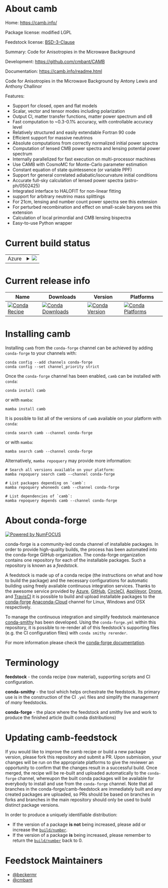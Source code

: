 About camb
==========

Home: https://camb.info/

Package license: modified LGPL

Feedstock license: [BSD-3-Clause](https://github.com/conda-forge/camb-feedstock/blob/main/LICENSE.txt)

Summary: Code for Anisotropies in the Microwave Background

Development: https://github.com/cmbant/CAMB

Documentation: https://camb.info/readme.html

Code for Anisotropies in the Microwave Background
by Antony Lewis and Anthony Challinor

Features:
  - Support for closed, open and flat models
  - Scalar, vector and tensor modes including polarization
  - Output Cl, matter transfer functions, matter power spectrum and σ8
  - Fast computation to ~0.3-0.1% accuracy, with controllable accuracy level
  - Relatively structured and easily extendable Fortran 90 code
  - Efficient support for massive neutrinos
  - Absolute computations from correctly normalized initial power spectra
  - Computation of lensed CMB power spectra and lensing potential power spectrum
  - Internally parallelized for fast execution on multi-processor machines
  - Use CAMB with CosmoMC for Monte-Carlo parameter estimation
  - Constant equation of state quintessence (or variable PPF)
  - Support for general correlated adiabatic/isocurvature initial conditions
  - Accurate full-sky calculation of lensed power spectra (astro-ph/0502425)
  - Integrated interface to HALOFIT for non-linear fitting
  - support for arbitrary neutrino mass splittings
  - For 21cm, lensing and number count power spectra see this extension
  - For perturbed recombination and effect on small-scale baryons see this extension
  - Calculation of local primordial and CMB lensing bispectra
  - Easy-to-use Python wrapper


Current build status
====================


<table>
    
  <tr>
    <td>Azure</td>
    <td>
      <details>
        <summary>
          <a href="https://dev.azure.com/conda-forge/feedstock-builds/_build/latest?definitionId=3783&branchName=main">
            <img src="https://dev.azure.com/conda-forge/feedstock-builds/_apis/build/status/camb-feedstock?branchName=main">
          </a>
        </summary>
        <table>
          <thead><tr><th>Variant</th><th>Status</th></tr></thead>
          <tbody><tr>
              <td>linux_64_python3.10.____cpython</td>
              <td>
                <a href="https://dev.azure.com/conda-forge/feedstock-builds/_build/latest?definitionId=3783&branchName=main">
                  <img src="https://dev.azure.com/conda-forge/feedstock-builds/_apis/build/status/camb-feedstock?branchName=main&jobName=linux&configuration=linux%20linux_64_python3.10.____cpython" alt="variant">
                </a>
              </td>
            </tr><tr>
              <td>linux_64_python3.11.____cpython</td>
              <td>
                <a href="https://dev.azure.com/conda-forge/feedstock-builds/_build/latest?definitionId=3783&branchName=main">
                  <img src="https://dev.azure.com/conda-forge/feedstock-builds/_apis/build/status/camb-feedstock?branchName=main&jobName=linux&configuration=linux%20linux_64_python3.11.____cpython" alt="variant">
                </a>
              </td>
            </tr><tr>
              <td>linux_64_python3.8.____73_pypy</td>
              <td>
                <a href="https://dev.azure.com/conda-forge/feedstock-builds/_build/latest?definitionId=3783&branchName=main">
                  <img src="https://dev.azure.com/conda-forge/feedstock-builds/_apis/build/status/camb-feedstock?branchName=main&jobName=linux&configuration=linux%20linux_64_python3.8.____73_pypy" alt="variant">
                </a>
              </td>
            </tr><tr>
              <td>linux_64_python3.8.____cpython</td>
              <td>
                <a href="https://dev.azure.com/conda-forge/feedstock-builds/_build/latest?definitionId=3783&branchName=main">
                  <img src="https://dev.azure.com/conda-forge/feedstock-builds/_apis/build/status/camb-feedstock?branchName=main&jobName=linux&configuration=linux%20linux_64_python3.8.____cpython" alt="variant">
                </a>
              </td>
            </tr><tr>
              <td>linux_64_python3.9.____73_pypy</td>
              <td>
                <a href="https://dev.azure.com/conda-forge/feedstock-builds/_build/latest?definitionId=3783&branchName=main">
                  <img src="https://dev.azure.com/conda-forge/feedstock-builds/_apis/build/status/camb-feedstock?branchName=main&jobName=linux&configuration=linux%20linux_64_python3.9.____73_pypy" alt="variant">
                </a>
              </td>
            </tr><tr>
              <td>linux_64_python3.9.____cpython</td>
              <td>
                <a href="https://dev.azure.com/conda-forge/feedstock-builds/_build/latest?definitionId=3783&branchName=main">
                  <img src="https://dev.azure.com/conda-forge/feedstock-builds/_apis/build/status/camb-feedstock?branchName=main&jobName=linux&configuration=linux%20linux_64_python3.9.____cpython" alt="variant">
                </a>
              </td>
            </tr><tr>
              <td>osx_64_python3.10.____cpython</td>
              <td>
                <a href="https://dev.azure.com/conda-forge/feedstock-builds/_build/latest?definitionId=3783&branchName=main">
                  <img src="https://dev.azure.com/conda-forge/feedstock-builds/_apis/build/status/camb-feedstock?branchName=main&jobName=osx&configuration=osx%20osx_64_python3.10.____cpython" alt="variant">
                </a>
              </td>
            </tr><tr>
              <td>osx_64_python3.11.____cpython</td>
              <td>
                <a href="https://dev.azure.com/conda-forge/feedstock-builds/_build/latest?definitionId=3783&branchName=main">
                  <img src="https://dev.azure.com/conda-forge/feedstock-builds/_apis/build/status/camb-feedstock?branchName=main&jobName=osx&configuration=osx%20osx_64_python3.11.____cpython" alt="variant">
                </a>
              </td>
            </tr><tr>
              <td>osx_64_python3.8.____73_pypy</td>
              <td>
                <a href="https://dev.azure.com/conda-forge/feedstock-builds/_build/latest?definitionId=3783&branchName=main">
                  <img src="https://dev.azure.com/conda-forge/feedstock-builds/_apis/build/status/camb-feedstock?branchName=main&jobName=osx&configuration=osx%20osx_64_python3.8.____73_pypy" alt="variant">
                </a>
              </td>
            </tr><tr>
              <td>osx_64_python3.8.____cpython</td>
              <td>
                <a href="https://dev.azure.com/conda-forge/feedstock-builds/_build/latest?definitionId=3783&branchName=main">
                  <img src="https://dev.azure.com/conda-forge/feedstock-builds/_apis/build/status/camb-feedstock?branchName=main&jobName=osx&configuration=osx%20osx_64_python3.8.____cpython" alt="variant">
                </a>
              </td>
            </tr><tr>
              <td>osx_64_python3.9.____73_pypy</td>
              <td>
                <a href="https://dev.azure.com/conda-forge/feedstock-builds/_build/latest?definitionId=3783&branchName=main">
                  <img src="https://dev.azure.com/conda-forge/feedstock-builds/_apis/build/status/camb-feedstock?branchName=main&jobName=osx&configuration=osx%20osx_64_python3.9.____73_pypy" alt="variant">
                </a>
              </td>
            </tr><tr>
              <td>osx_64_python3.9.____cpython</td>
              <td>
                <a href="https://dev.azure.com/conda-forge/feedstock-builds/_build/latest?definitionId=3783&branchName=main">
                  <img src="https://dev.azure.com/conda-forge/feedstock-builds/_apis/build/status/camb-feedstock?branchName=main&jobName=osx&configuration=osx%20osx_64_python3.9.____cpython" alt="variant">
                </a>
              </td>
            </tr><tr>
              <td>osx_arm64_python3.10.____cpython</td>
              <td>
                <a href="https://dev.azure.com/conda-forge/feedstock-builds/_build/latest?definitionId=3783&branchName=main">
                  <img src="https://dev.azure.com/conda-forge/feedstock-builds/_apis/build/status/camb-feedstock?branchName=main&jobName=osx&configuration=osx%20osx_arm64_python3.10.____cpython" alt="variant">
                </a>
              </td>
            </tr><tr>
              <td>osx_arm64_python3.11.____cpython</td>
              <td>
                <a href="https://dev.azure.com/conda-forge/feedstock-builds/_build/latest?definitionId=3783&branchName=main">
                  <img src="https://dev.azure.com/conda-forge/feedstock-builds/_apis/build/status/camb-feedstock?branchName=main&jobName=osx&configuration=osx%20osx_arm64_python3.11.____cpython" alt="variant">
                </a>
              </td>
            </tr><tr>
              <td>osx_arm64_python3.8.____cpython</td>
              <td>
                <a href="https://dev.azure.com/conda-forge/feedstock-builds/_build/latest?definitionId=3783&branchName=main">
                  <img src="https://dev.azure.com/conda-forge/feedstock-builds/_apis/build/status/camb-feedstock?branchName=main&jobName=osx&configuration=osx%20osx_arm64_python3.8.____cpython" alt="variant">
                </a>
              </td>
            </tr><tr>
              <td>osx_arm64_python3.9.____cpython</td>
              <td>
                <a href="https://dev.azure.com/conda-forge/feedstock-builds/_build/latest?definitionId=3783&branchName=main">
                  <img src="https://dev.azure.com/conda-forge/feedstock-builds/_apis/build/status/camb-feedstock?branchName=main&jobName=osx&configuration=osx%20osx_arm64_python3.9.____cpython" alt="variant">
                </a>
              </td>
            </tr><tr>
              <td>win_64_python3.10.____cpython</td>
              <td>
                <a href="https://dev.azure.com/conda-forge/feedstock-builds/_build/latest?definitionId=3783&branchName=main">
                  <img src="https://dev.azure.com/conda-forge/feedstock-builds/_apis/build/status/camb-feedstock?branchName=main&jobName=win&configuration=win%20win_64_python3.10.____cpython" alt="variant">
                </a>
              </td>
            </tr><tr>
              <td>win_64_python3.11.____cpython</td>
              <td>
                <a href="https://dev.azure.com/conda-forge/feedstock-builds/_build/latest?definitionId=3783&branchName=main">
                  <img src="https://dev.azure.com/conda-forge/feedstock-builds/_apis/build/status/camb-feedstock?branchName=main&jobName=win&configuration=win%20win_64_python3.11.____cpython" alt="variant">
                </a>
              </td>
            </tr><tr>
              <td>win_64_python3.8.____73_pypy</td>
              <td>
                <a href="https://dev.azure.com/conda-forge/feedstock-builds/_build/latest?definitionId=3783&branchName=main">
                  <img src="https://dev.azure.com/conda-forge/feedstock-builds/_apis/build/status/camb-feedstock?branchName=main&jobName=win&configuration=win%20win_64_python3.8.____73_pypy" alt="variant">
                </a>
              </td>
            </tr><tr>
              <td>win_64_python3.8.____cpython</td>
              <td>
                <a href="https://dev.azure.com/conda-forge/feedstock-builds/_build/latest?definitionId=3783&branchName=main">
                  <img src="https://dev.azure.com/conda-forge/feedstock-builds/_apis/build/status/camb-feedstock?branchName=main&jobName=win&configuration=win%20win_64_python3.8.____cpython" alt="variant">
                </a>
              </td>
            </tr><tr>
              <td>win_64_python3.9.____73_pypy</td>
              <td>
                <a href="https://dev.azure.com/conda-forge/feedstock-builds/_build/latest?definitionId=3783&branchName=main">
                  <img src="https://dev.azure.com/conda-forge/feedstock-builds/_apis/build/status/camb-feedstock?branchName=main&jobName=win&configuration=win%20win_64_python3.9.____73_pypy" alt="variant">
                </a>
              </td>
            </tr><tr>
              <td>win_64_python3.9.____cpython</td>
              <td>
                <a href="https://dev.azure.com/conda-forge/feedstock-builds/_build/latest?definitionId=3783&branchName=main">
                  <img src="https://dev.azure.com/conda-forge/feedstock-builds/_apis/build/status/camb-feedstock?branchName=main&jobName=win&configuration=win%20win_64_python3.9.____cpython" alt="variant">
                </a>
              </td>
            </tr>
          </tbody>
        </table>
      </details>
    </td>
  </tr>
</table>

Current release info
====================

| Name | Downloads | Version | Platforms |
| --- | --- | --- | --- |
| [![Conda Recipe](https://img.shields.io/badge/recipe-camb-green.svg)](https://anaconda.org/conda-forge/camb) | [![Conda Downloads](https://img.shields.io/conda/dn/conda-forge/camb.svg)](https://anaconda.org/conda-forge/camb) | [![Conda Version](https://img.shields.io/conda/vn/conda-forge/camb.svg)](https://anaconda.org/conda-forge/camb) | [![Conda Platforms](https://img.shields.io/conda/pn/conda-forge/camb.svg)](https://anaconda.org/conda-forge/camb) |

Installing camb
===============

Installing `camb` from the `conda-forge` channel can be achieved by adding `conda-forge` to your channels with:

```
conda config --add channels conda-forge
conda config --set channel_priority strict
```

Once the `conda-forge` channel has been enabled, `camb` can be installed with `conda`:

```
conda install camb
```

or with `mamba`:

```
mamba install camb
```

It is possible to list all of the versions of `camb` available on your platform with `conda`:

```
conda search camb --channel conda-forge
```

or with `mamba`:

```
mamba search camb --channel conda-forge
```

Alternatively, `mamba repoquery` may provide more information:

```
# Search all versions available on your platform:
mamba repoquery search camb --channel conda-forge

# List packages depending on `camb`:
mamba repoquery whoneeds camb --channel conda-forge

# List dependencies of `camb`:
mamba repoquery depends camb --channel conda-forge
```


About conda-forge
=================

[![Powered by
NumFOCUS](https://img.shields.io/badge/powered%20by-NumFOCUS-orange.svg?style=flat&colorA=E1523D&colorB=007D8A)](https://numfocus.org)

conda-forge is a community-led conda channel of installable packages.
In order to provide high-quality builds, the process has been automated into the
conda-forge GitHub organization. The conda-forge organization contains one repository
for each of the installable packages. Such a repository is known as a *feedstock*.

A feedstock is made up of a conda recipe (the instructions on what and how to build
the package) and the necessary configurations for automatic building using freely
available continuous integration services. Thanks to the awesome service provided by
[Azure](https://azure.microsoft.com/en-us/services/devops/), [GitHub](https://github.com/),
[CircleCI](https://circleci.com/), [AppVeyor](https://www.appveyor.com/),
[Drone](https://cloud.drone.io/welcome), and [TravisCI](https://travis-ci.com/)
it is possible to build and upload installable packages to the
[conda-forge](https://anaconda.org/conda-forge) [Anaconda-Cloud](https://anaconda.org/)
channel for Linux, Windows and OSX respectively.

To manage the continuous integration and simplify feedstock maintenance
[conda-smithy](https://github.com/conda-forge/conda-smithy) has been developed.
Using the ``conda-forge.yml`` within this repository, it is possible to re-render all of
this feedstock's supporting files (e.g. the CI configuration files) with ``conda smithy rerender``.

For more information please check the [conda-forge documentation](https://conda-forge.org/docs/).

Terminology
===========

**feedstock** - the conda recipe (raw material), supporting scripts and CI configuration.

**conda-smithy** - the tool which helps orchestrate the feedstock.
                   Its primary use is in the construction of the CI ``.yml`` files
                   and simplify the management of *many* feedstocks.

**conda-forge** - the place where the feedstock and smithy live and work to
                  produce the finished article (built conda distributions)


Updating camb-feedstock
=======================

If you would like to improve the camb recipe or build a new
package version, please fork this repository and submit a PR. Upon submission,
your changes will be run on the appropriate platforms to give the reviewer an
opportunity to confirm that the changes result in a successful build. Once
merged, the recipe will be re-built and uploaded automatically to the
`conda-forge` channel, whereupon the built conda packages will be available for
everybody to install and use from the `conda-forge` channel.
Note that all branches in the conda-forge/camb-feedstock are
immediately built and any created packages are uploaded, so PRs should be based
on branches in forks and branches in the main repository should only be used to
build distinct package versions.

In order to produce a uniquely identifiable distribution:
 * If the version of a package **is not** being increased, please add or increase
   the [``build/number``](https://docs.conda.io/projects/conda-build/en/latest/resources/define-metadata.html#build-number-and-string).
 * If the version of a package **is** being increased, please remember to return
   the [``build/number``](https://docs.conda.io/projects/conda-build/en/latest/resources/define-metadata.html#build-number-and-string)
   back to 0.

Feedstock Maintainers
=====================

* [@beckermr](https://github.com/beckermr/)
* [@cmbant](https://github.com/cmbant/)

